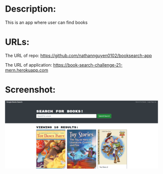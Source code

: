 # Description:

This is an app where user can find books

# URLs:

The URL of repo: https://github.com/nathannguyen0102/booksearch-app

The URL of application: https://book-search-challenge-21-mern.herokuapp.com

# Screenshot:

<img src="1.PNG">
